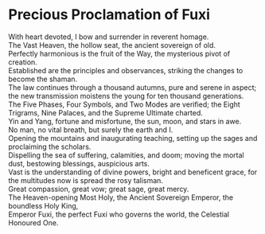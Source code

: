 # Precious Proclamation of Fuxi

With heart devoted, I bow and surrender in reverent homage.  
The Vast Heaven, the hollow seat, the ancient sovereign of old.  
Perfectly harmonious is the fruit of the Way, the mysterious pivot of creation.  
Established are the principles and observances, striking the changes to become the shaman.  
The law continues through a thousand autumns, pure and serene in aspect; the new transmission moistens the young for ten thousand generations.  
The Five Phases, Four Symbols, and Two Modes are verified; the Eight Trigrams, Nine Palaces, and the Supreme Ultimate charted.  
Yin and Yang, fortune and misfortune, the sun, moon, and stars in awe.  
No man, no vital breath, but surely the earth and I.  
Opening the mountains and inaugurating teaching, setting up the sages and proclaiming the scholars.  
Dispelling the sea of suffering, calamities, and doom; moving the mortal dust, bestowing blessings, auspicious arts.  
Vast is the understanding of divine powers, bright and beneficent grace, for the multitudes now is spread the rosy talisman.  
Great compassion, great vow; great sage, great mercy.  
The Heaven-opening Most Holy, the Ancient Sovereign Emperor, the boundless Holy King,  
Emperor Fuxi, the perfect Fuxi who governs the world, the Celestial Honoured One.
